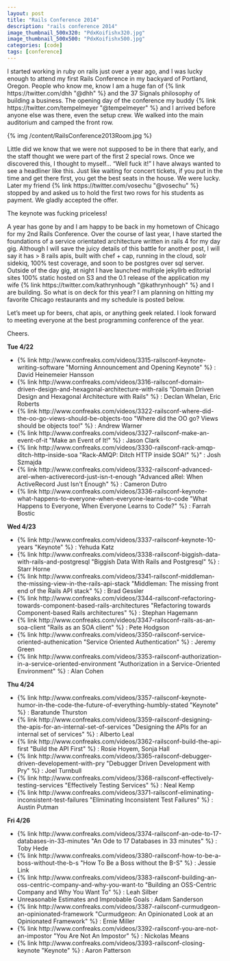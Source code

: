 ```yaml
---
layout: post
title: "Rails Conference 2014"
description: "rails conference 2014"
image_thumbnail_500x320: "PdxKoifishx320.jpg"
image_thumbnail_500x500: "PdxKoifishx500.jpg"
categories: [code]
tags: [conference]
---
```

<p>
I started working in ruby on rails just over a year ago, and I was lucky enough to attend my first Rails Conference in my backyard of Portland, Oregon. <!-- more --> People who know me, know I am a huge fan of {% link https://twitter.com/dhh "@dhh" %} and the 37 Signals philosophy of building a business.  The opening day of the conference my buddy {% link https://twitter.com/tempelmeyer "@tempelmeyer" %} and I arrived before anyone else was there, even the setup crew.  We walked into the main auditorium and camped the front row.  
</p>
<p>{% img /content/RailsConference2013Room.jpg %}</p>
<p>
Little did we know that we were not supposed to be in there that early, and the staff thought we were part of the first 2 special rows.  Once we discovered this, I thought to myself... “Well fuck it!”  I have always wanted to see a headliner like this.  Just like waiting for concert tickets, if you put in the time and get there first, you get the best seats in the house.  We were lucky.  Later my friend {% link https://twitter.com/vosechu "@vosechu" %} stopped by and asked us to hold the first two rows for his students as payment.  We gladly accepted the offer.
</p>
<p>
The keynote was fucking priceless!
</p>
<p>
A year has gone by and I am happy to be back in my hometown of Chicago for my 2nd Rails Conference.  Over the course of last year, I have started the foundations of a service orientated architecture written in rails 4 for my day gig.  Although I will save the juicy details of this battle for another post, I will say it has > 8 rails apis, built with chef + cap, running in the cloud, solr sidekiq, 100% test coverage, and soon to be postgres over sql server.  Outside of the day gig, at night I have launched multiple jekyllrb editorial sites 100% static hosted on S3 and the 0.1 release of the application my wife {% link https://twitter.com/kathrynhough "@kathrynhough" %} and I are building.  So what is on deck for this year?  I am planning on hitting my favorite Chicago restaurants and my schedule is posted below.  
</p>
<p>
Let’s meet up for beers, chat apis, or anything geek related.  I look forward to meeting everyone at the best  programming conference of the year.  
</p>
<p>
Cheers.  
</p>
<strong>Tue 4/22</strong>
<ul>
	<li>{% link http://www.confreaks.com/videos/3315-railsconf-keynote-writing-software "Morning Announcement and Opening Keynote" %} : David Heinemeier Hansson</li>
	<li>{% link http://www.confreaks.com/videos/3316-railsconf-domain-driven-design-and-hexagonal-architecture-with-rails "Domain Driven Design and Hexagonal Architecture with Rails" %} : Declan Whelan, Eric Roberts</li>
	<li>{% link http://www.confreaks.com/videos/3322-railsconf-where-did-the-oo-go-views-should-be-objects-too "Where did the OO go? Views should be objects too!" %} : Andrew Warner</li>
	<li>{% link http://www.confreaks.com/videos/3327-railsconf-make-an-event-of-it "Make an Event of It!" %} : Jason Clark</li>
	<li>{% link http://www.confreaks.com/videos/3330-railsconf-rack-amqp-ditch-http-inside-soa "Rack-AMQP: Ditch HTTP inside SOA!" %}" : Josh Szmajda</li>
	<li>{% link http://www.confreaks.com/videos/3332-railsconf-advanced-arel-when-activerecord-just-isn-t-enough "Advanced aRel: When ActiveRecord Just Isn't Enough" %} : Cameron Dutro</li>
	<li>{% link http://www.confreaks.com/videos/3336-railsconf-keynote-what-happens-to-everyone-when-everyone-learns-to-code "What Happens to Everyone, When Everyone Learns to Code?" %} : Farrah Bostic</li>
</ul>
<strong>Wed 4/23</strong>
<ul>
	<li>{% link http://www.confreaks.com/videos/3337-railsconf-keynote-10-years "Keynote" %} : Yehuda Katz</li>
	<li>{% link http://www.confreaks.com/videos/3338-railsconf-biggish-data-with-rails-and-postgresql "Biggish Data With Rails and Postgresql" %} : Starr Horne</li>
	<li>{% link http://www.confreaks.com/videos/3341-railsconf-middleman-the-missing-view-in-the-rails-api-stack "Middleman: The missing front end of the Rails API stack" %} : Brad Gessler</li>
	<li>{% link http://www.confreaks.com/videos/3344-railsconf-refactoring-towards-component-based-rails-architectures "Refactoring towards Component-based Rails architectures" %} : Stephan Hagemann</li>
	<li>{% link http://www.confreaks.com/videos/3347-railsconf-rails-as-an-soa-client "Rails as an SOA client" %} : Pete Hodgson</li>
	<li>{% link http://www.confreaks.com/videos/3350-railsconf-service-oriented-authenication "Service Oriented Authentication" %} : Jeremy Green</li>
	<li>{% link http://www.confreaks.com/videos/3353-railsconf-authorization-in-a-service-oriented-environment "Authorization in a Service-Oriented Environment" %} : Alan Cohen</li>
</ul>
<strong>Thu 4/24</strong>
<ul>
	<li>{% link http://www.confreaks.com/videos/3357-railsconf-keynote-humor-in-the-code-the-future-of-everything-humbly-stated "Keynote" %} : Baratunde Thurston</li>
	<li>{% link http://www.confreaks.com/videos/3359-railsconf-designing-the-apis-for-an-internal-set-of-services "Designing the APIs for an internal set of services" %} : Alberto Leal</li>
	<li>{% link http://www.confreaks.com/videos/3362-railsconf-build-the-api-first "Build the API First" %} : Rosie Hoyem, Sonja Hall</li>
	<li>{% link http://www.confreaks.com/videos/3365-railsconf-debugger-driven-developement-with-pry "Debugger Driven Development with Pry" %} : Joel Turnbull</li>
	<li>{% link http://www.confreaks.com/videos/3368-railsconf-effectively-testing-services "Effectively Testing Services" %} : Neal Kemp</li>
	<li>{% link http://www.confreaks.com/videos/3371-railsconf-eliminating-inconsistent-test-failures "Eliminating Inconsistent Test Failures" %} : Austin Putman</li>
</ul>
<strong>Fri 4/26</strong>
<ul>
	<li>{% link http://www.confreaks.com/videos/3374-railsconf-an-ode-to-17-databases-in-33-minutes "An Ode to 17 Databases in 33 minutes" %} : Toby Hede</li>
	<li>{% link http://www.confreaks.com/videos/3380-railsconf-how-to-be-a-boss-without-the-b-s "How To Be a Boss without the B-S" %} : Jessie Link</li>
	<li>{% link http://www.confreaks.com/videos/3383-railsconf-building-an-oss-centric-company-and-why-you-want-to "Building an OSS-Centric Company and Why You Want To" %} : Leah Silber</li>
	<li>Unreasonable Estimates and Improbable Goals : Adam Sanderson</li>
	<li>{% link http://www.confreaks.com/videos/3387-railsconf-curmudgeon-an-opinionated-framework "Curmudgeon: An Opinionated Look at an Opinionated Framework" %} : Ernie Miller</li>
	<li>{% link http://www.confreaks.com/videos/3392-railsconf-you-are-not-an-impostor "You Are Not An Impostor" %} : Nickolas Means</li>
	<li>{% link http://www.confreaks.com/videos/3393-railsconf-closing-keynote "Keynote" %} : Aaron Patterson</li>
</ul>
